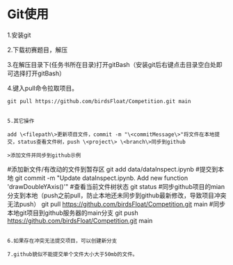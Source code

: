 # Git使用

1.安装git

2.下载初赛题目，解压

3.在解压目录下(任务书所在目录)打开gitBash（安装git后右键点击目录空白处即可选择打开gitBash）

4.键入pull命令拉取项目。
```
git pull https://github.com/birdsFloat/Competition.git main


5.其它操作
    
add \<filepath\>更新项目文件，commit -m "\<commitMessage\>"将文件在本地提交，status查看文件树，push \<project\> \<branch\>同步到github
    
>添加文件并同步到github示例
```
\#添加新文件/有改动的文件到暂存区
git add data/dataInspect.ipynb
\#提交到本地
git commit -m "Update dataInspect.ipynb. Add new function 'drawDoubleYAxis()'"
\#查看当前文件树状态
git status
\#同步github项目的mian分支到本地（push之前pull，防止本地还未同步到github最新修改，导致项目冲突无法push）
git pull https://github.com/birdsFloat/Competition.git main
\#同步本地git项目到github服务器的main分支
git push https://github.com/birdsFloat/Competition.git main
```

6.如果存在冲突无法提交项目，可以创建新分支

7.github貌似不能提交单个文件大小大于50mb的文件。
